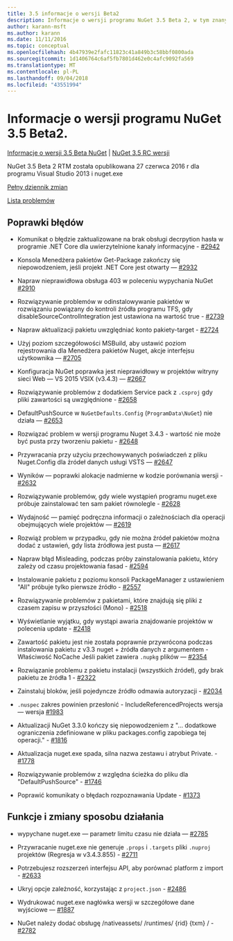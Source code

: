 ```yaml
---
title: 3.5 informacje o wersji Beta2
description: Informacje o wersji programu NuGet 3.5 Beta 2, w tym znanych problemów, poprawki, funkcje dodane i DCRs.
author: karann-msft
ms.author: karann
ms.date: 11/11/2016
ms.topic: conceptual
ms.openlocfilehash: 4b47939e2fafc11823c41a849b3c58bbf0800ada
ms.sourcegitcommit: 1d1406764c6af5fb7801d462e0c4afc9092fa569
ms.translationtype: MT
ms.contentlocale: pl-PL
ms.lasthandoff: 09/04/2018
ms.locfileid: "43551994"
---
```

# <a name="nuget-35-beta2-release-notes"></a>Informacje o wersji programu NuGet 3.5 Beta2.

[Informacje o wersji 3.5 Beta NuGet](../release-notes/nuget-3.5-Beta.md) | [NuGet 3.5 RC wersji](../release-notes/nuget-3.5-RC.md)

NuGet 3.5 Beta 2 RTM została opublikowana 27 czerwca 2016 r dla programu Visual Studio 2013 i nuget.exe

[Pełny dziennik zmian](https://github.com/NuGet/NuGet.Client/compare/release-3.5.0-beta...release-3.5.0-beta2)

[Lista problemów](https://github.com/Nuget/Home/issues?q=is%3Aissue+milestone%3A%223.5+Beta2%22+is%3Aclosed)

## <a name="bug-fixes"></a>Poprawki błędów

* Komunikat o błędzie zaktualizowane na brak obsługi decrpytion hasła w programie .NET Core dla uwierzytelnione kanały informacyjne - [#2942](https://github.com/NuGet/Home/issues/2942)

* Konsola Menedżera pakietów Get-Package zakończy się niepowodzeniem, jeśli projekt .NET Core jest otwarty — [#2932](https://github.com/NuGet/Home/issues/2932)

* Napraw nieprawidłowa obsługa 403 w poleceniu wypychania NuGet [#2910](https://github.com/NuGet/Home/issues/2910)

* Rozwiązywanie problemów w odinstalowywanie pakietów w rozwiązaniu powiązany do kontroli źródła programu TFS, gdy disableSourceControlIntegration jest ustawiona na wartość true - [#2739](https://github.com/NuGet/Home/issues/2739)

* Napraw aktualizacji pakietu uwzględniać konto pakiety-target - [#2724](https://github.com/NuGet/Home/issues/2724)

* Użyj poziom szczegółowości MSBuild, aby ustawić poziom rejestrowania dla Menedżera pakietów Nuget, akcje interfejsu użytkownika — [#2705](https://github.com/NuGet/Home/issues/2705)

* Konfiguracja NuGet poprawka jest nieprawidłowy w projektów witryny sieci Web — VS 2015 VSIX (v3.4.3) — [#2667](https://github.com/NuGet/Home/issues/2667)

* Rozwiązywanie problemów z dodatkiem Service pack z `.csproj` gdy pliki zawartości są uwzględnione - [#2658](https://github.com/NuGet/Home/issues/2658)

* DefaultPushSource w `NuGetDefaults.Config` (`ProgramData\NuGet`) nie działa — [#2653](https://github.com/NuGet/Home/issues/2653)

* Rozwiązać problem w wersji programu Nuget 3.4.3 - wartość nie może być pusta przy tworzeniu pakietu - [#2648](https://github.com/NuGet/Home/issues/2648)

* Przywracania przy użyciu przechowywanych poświadczeń z pliku Nuget.Config dla źródeł danych usługi VSTS — [#2647](https://github.com/NuGet/Home/issues/2647)

* Wyników — poprawki alokacje nadmierne w kodzie porównania wersji - [#2632](https://github.com/NuGet/Home/issues/2632)

* Rozwiązywanie problemów, gdy wiele wystąpień programu nuget.exe próbuje zainstalować ten sam pakiet równolegle - [#2628](https://github.com/NuGet/Home/issues/2628)

* Wydajność — pamięć podręczna informacji o zależnościach dla operacji obejmujących wiele projektów — [#2619](https://github.com/NuGet/Home/issues/2619)

* Rozwiąż problem w przypadku, gdy nie można źródeł pakietów można dodać z ustawień, gdy lista źródłowa jest pusta — [#2617](https://github.com/NuGet/Home/issues/2617)

* Napraw błąd Misleading, podczas próby zainstalowania pakietu, który zależy od czasu projektowania fasad - [#2594](https://github.com/NuGet/Home/issues/2594)

* Instalowanie pakietu z poziomu konsoli PackageManager z ustawieniem "All" próbuje tylko pierwsze źródło - [#2557](https://github.com/NuGet/Home/issues/2557)

* Rozwiązywanie problemów z pakietami, które znajdują się pliki z czasem zapisu w przyszłości (Mono) - [#2518](https://github.com/NuGet/Home/issues/2518)

* Wyświetlanie wyjątku, gdy wystąpi awaria znajdowanie projektów w polecenia update - [#2418](https://github.com/NuGet/Home/issues/2418)

* Zawartość pakietu jest nie została poprawnie przywrócona podczas instalowania pakietu z v3.3 nuget + źródła danych z argumentem - Właściwość NoCache Jeśli pakiet zawiera `.nupkg` plików — [#2354](https://github.com/NuGet/Home/issues/2354)

* Rozwiązanie problemu z pakietu instalacji (wszystkich źródeł), gdy brak pakietu ze źródła 1 - [#2322](https://github.com/NuGet/Home/issues/2322)

* Zainstaluj bloków, jeśli pojedyncze źródło odmawia autoryzacji - [#2034](https://github.com/NuGet/Home/issues/2034)

* `.nuspec` zakres powinien przesłonić - IncludeReferencedProjects wersja — wersja [#1983](https://github.com/NuGet/Home/issues/1983)

* Aktualizacji NuGet 3.3.0 kończy się niepowodzeniem z "… dodatkowe ograniczenia zdefiniowane w pliku packages.config zapobiega tej operacji." - [#1816](https://github.com/NuGet/Home/issues/1816)

* Aktualizacja nuget.exe spada, silna nazwa zestawu i atrybut Private. - [#1778](https://github.com/NuGet/Home/issues/1778)

* Rozwiązywanie problemów z względna ścieżka do pliku dla "DefaultPushSource" - [#1746](https://github.com/NuGet/Home/issues/1746)

* Poprawić komunikaty o błędach rozpoznawania Update - [#1373](https://github.com/NuGet/Home/issues/1373)

## <a name="features-and-behavior-changes"></a>Funkcje i zmiany sposobu działania

* wypychane nuget.exe — parametr limitu czasu nie działa — [#2785](https://github.com/NuGet/Home/issues/2785)

* Przywracanie nuget.exe nie generuje `.props` i `.targets` pliki `.nuproj` projektów (Regresja w v3.4.3.855) - [#2711](https://github.com/NuGet/Home/issues/2711)

* Potrzebujesz rozszerzeń interfejsu API, aby porównać platform z import - [#2633](https://github.com/NuGet/Home/issues/2633)

* Ukryj opcje zależność, korzystając z `project.json`  -  [#2486](https://github.com/NuGet/Home/issues/2486)

* Wydrukować nuget.exe nagłówka wersji w szczegółowe dane wyjściowe — [#1887](https://github.com/NuGet/Home/issues/1887)

* NuGet należy dodać obsługę /nativeassets/ /runtimes/ {rid} {txm} / - [#2782](https://github.com/NuGet/Home/issues/2782)